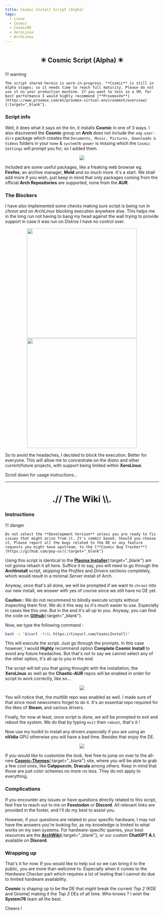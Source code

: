 ```yaml
---
title: Cosmic Install Script (Alpha)
tags:
  - Linux
  - Cosmic
  - CosmicDE
  - XeroLinux
  - ArchLinux
---
```


# <h2 align="center">✴️ Cosmic Script (Alpha) ✴️</h2>

!!! warning

    The script shared herein is work-in-progress. **Cosmic** is still in Alpha stages; so it needs time to reach full maturity. Please do not use it on your production machine. If you want to test in a VM, for best performance I would highly recommend [**ProxmoxVe**](https://www.proxmox.com/en/proxmox-virtual-environment/overview){:target="_blank"}.

### Script info

Well, it does what it says on the tin, it installs **Cosmic** in one of 3 ways. I also discovered the **Cosmic** group on **Arch** does not include the `xdg-user-dirs` package which creates the `Documents, Music, Pictures, Downloads & Videos` folders in your `home` & `system76-power` is missing which the `Cosmic Settings` will prompt you for; so I added them.

<p align="center">
  <img src="https://i.imgur.com/25GmaOr.png">
</p>

Included are some useful packages, like a freaking web browser eg. **Firefox**, an archive manager, **Meld** and so much more. It's a start. We shall add more if you wish, just keep in mind that only packages coming from the official **Arch Repositories** are supported, none from the **AUR**.

### The Blockers

I have also implemented some checks making sure script is being run in *chroot* and on *ArchLinux* blocking execution anywhere else. This helps me in the long run not having to bang my head against the wall trying to provide support in case it was run on Distros I have no control over.

<p align="center">
  <img width="360" src="https://i.imgur.com/JlFRZRd.png">  <img width="360" src="https://i.imgur.com/uNilqW8.png">
</p>

So to avoid the headaches, I decided to block the execution. Better for everyone. This will allow me to concentrate on the distro and other current/future projects, with support being limited within **XeroLinux**.

Scroll down for usage instructions...

------

<h1 align="center">.// The Wiki \\.</h1>

### Instructions

!!! danger

    Do not select the **Development Version** unless you are ready to fix issues that might arise from it. It's commit based. Should you choose it, Please report all the bugs related to the DE or any feature requests you might have upstream, to the [**Cosmic Bug Tracker**](https://github.com/pop-os){:target="_blank"}

Using this script is identical to the [**Plasma Installer**](https://wiki.xerolinux.xyz/plasma/){:target="_blank"} am not gonna rehash it all here. Suffice it to say, you will need to go through the **ArchInstall** script, skipping the *Profiles* and *Drivers* sections completely, which would result in a minimal *Server* install of Arch.

Anyway, once that's all done, we will be prompted if we want to `chroot` into our new install, we answer with yes of course since we still have no DE yet.

**Caution :** We do not recommend to blindly execute scripts without inspecting them first. We do it this way so it's much easier to use. Especially in cases like this one. But in the end it's all up to you. Anyway, you can find the code on [**Github**](https://tinyurl.com/CosmicInstall){:target="_blank"}.

Now, we type the following command :

```Bash
bash -c "$(curl -fsSL https://tinyurl.com/CosmicInstall)"
```

This will execute the script. Just go through the prompts. In this case however, I would **Highly** recommend option **Complete Cosmic Install** to avoid any future headaches. But that's not to say we cannot select any of the other option, it's all up to you in the end.

The script will tell you that going throught with the installation, the **XeroLinux** as well as the **Chaotic-AUR** repos will be enabled in order for script to work correctly, like so...

<p align="center">
  <img src="https://i.imgur.com/Ph3HbCH.png">
</p>

You will notice that, the *multilib* repo was enabled as well. I made sure of that since most newcomers forget to do it. It's an essential repo required for the likes of **Steam**, and various drivers.

Finally, for now at least, once script is done, we will be prompted to exit and reboot the system. We do that by typing `exit` then `reboot`, that's it !

Now use my toolkit to install any drivers *especially* if you are using an **nVidia** GPU otherwise you will have a bad time. Besides that enjoy the DE.

<p align="center">
  <img src="https://i.imgur.com/R8Io5eQ.png">
</p>

If you would like to customize the look, feel free to jump on over to the all-new [**Cosmic-Themes**](https://cosmic-themes.org){:target="_blank"} site, where you will be able to grab a few cool ones, like **Catppuccin**, **Dracula** among others. Keep in mind that those are just color schemes no more no less. They do not apply to everything.

### Complications

If you encounter any issues or have questions directly related to this script, feel free to reach out to me on **Fosstodon** or **Discord**. All relevant links are provided in the footer, and I'll do my best to assist you.

However, if your questions are related to your specific hardware, I may not have the answers you're looking for, as my knowledge is limited to what works on my own systems. For hardware-specific queries, your best resources are the [**ArchWiki**](https://wiki.archlinux.org){:target="_blank"}, or our custom **ChatGPT A.I.** available on **Discord**.

### Wrapping up

That's it for now. If you would like to help out so we can bring it to the public, you are more than welcome to. Especially when it comes to the *Hardware Checker* part which requires a lot of testing that I cannot do due to limited hardware availability.

**Cosmic** is shaping up to be the DE that *might* break the current *Top 2* (KDE and Gnome) making it the *Top 3* DEs of all time. Who knows ? I wish the **System76** team all the best.

Cheers !
